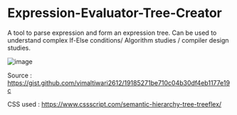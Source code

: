 # Expression-Evaluator-Tree-Creator

A tool to parse expression and form an expression tree. Can be used to understand complex If-Else conditions/ Algorithm studies / compiler design studies.

![image](https://user-images.githubusercontent.com/22127564/113572823-92c95300-9636-11eb-9646-d34703d3587b.png)

Source :  https://gist.github.com/vimaltiwari2612/19185271be710c04b30df4eb1177e19c

CSS used : https://www.cssscript.com/semantic-hierarchy-tree-treeflex/
